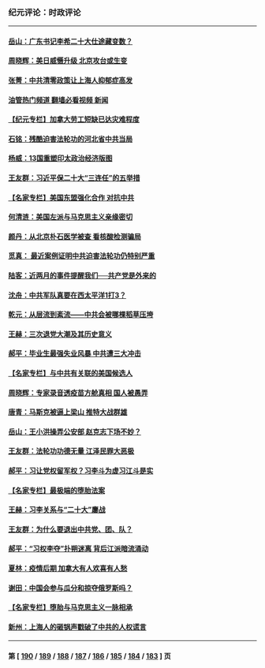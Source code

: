 ### 纪元评论：时政评论
---
#### [岳山：广东书记李希二十大仕途藏变数？](../../pages/nsc1025/n13744256.md?05250330) 
#### [周晓辉：美日威慑升级 北京攻台或生变](../../pages/nsc1025/n13744398.md?05250330) 
#### [张菁：中共清零政策让上海人抑郁症高发](../../pages/nsc1025/n13744389.md?05250330) 
#### [油管热门频道 翻墙必看视频 新闻](ok?05250330)
#### [【纪元专栏】加拿大劳工短缺已达灾难程度](../../pages/nsc1025/n13738600.md?05250330) 
#### [石铭：残酷迫害法轮功的河北省中共当局](../../pages/nsc1025/n13744150.md?05250330) 
#### [杨威：13国重塑印太政治经济版图](../../pages/nsc1025/n13743953.md?05250330) 
#### [王友群：习近平保二十大“三连任”的五举措](../../pages/nsc1025/n13743840.md?05250330) 
#### [【名家专栏】美国东盟强化合作 对抗中共](../../pages/nsc1025/n13743580.md?05250330) 
#### [何清涟：美国左派与马克思主义亲缘密切](../../pages/nsc1025/n13743745.md?05250330) 
#### [颜丹：从北京朴石医学被查 看核酸检测骗局](../../pages/nsc1025/n13743692.md?05250330) 
#### [觅真： 最近案例证明中共迫害法轮功仍特别严重](../../pages/nsc1025/n13743417.md?05250330) 
#### [陆客：近两月的事件提醒我们──共产党是外来的](../../pages/nsc1025/n13743326.md?05250330) 
#### [沈舟：中共军队真要在西太平洋1打3？](../../pages/nsc1025/n13743214.md?05250330) 
#### [乾元：从层流到紊流——中共会被哪棵稻草压垮](../../pages/nsc1025/n13743309.md?05250330) 
#### [王赫：三次退党大潮及其历史意义](../../pages/nsc1025/n13743236.md?05250330) 
#### [郝平：毕业生最强失业风暴 中共遭三大冲击](../../pages/nsc1025/n13743057.md?05250330) 
#### [【名家专栏】与中共有关联的美国候选人](../../pages/nsc1025/n13742857.md?05250330) 
#### [周晓辉：专家录音透疫苗方舱真相 国人被愚弄](../../pages/nsc1025/n13742686.md?05250330) 
#### [唐青：马斯克被逼上梁山 推特大战群雄](../../pages/nsc1025/n13742604.md?05250330) 
#### [岳山：王小洪操弄公安部 赵克志下场不妙？](../../pages/nsc1025/n13741523.md?05250330) 
#### [王友群：法轮功功德无量 江泽民罪大恶极](../../pages/nsc1025/n13741673.md?05250330) 
#### [郝平：习让党权留军权？习李斗为虚习江斗是实](../../pages/nsc1025/n13741788.md?05250330) 
#### [【名家专栏】最极端的堕胎法案](../../pages/nsc1025/n13741602.md?05250330) 
#### [王赫：习李关系与“二十大”鏖战](../../pages/nsc1025/n13741425.md?05250330) 
#### [王友群：为什么要退出中共党、团、队？](../../pages/nsc1025/n13739453.md?05250330) 
#### [郝平：“习权李夺”扑朔迷离 背后江派暗流涌动](../../pages/nsc1025/n13741043.md?05250330) 
#### [夏林：疫情后期 加拿大有人欢喜有人愁](../../pages/nsc1025/n13740969.md?05250330) 
#### [谢田：中国会参与瓜分和掠夺俄罗斯吗？](../../pages/nsc1025/n13741034.md?05250330) 
#### [【名家专栏】堕胎与马克思主义一脉相承](../../pages/nsc1025/n13740743.md?05250330) 
#### [新州：上海人的砸锅声戳破了中共的人权谎言](../../pages/nsc1025/n13741026.md?05250330) 

---
#### 第 [ [190](./190.md?05250330) / [189](./189.md?05250330) / [188](./188.md?05250330) / [187](./187.md?05250330) / [186](./186.md?05250330) / [185](./185.md?05250330) / [184](./184.md?05250330) / [183](./183.md?05250330) ] 页
